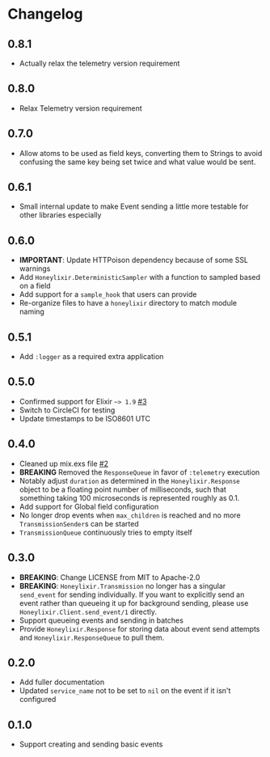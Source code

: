 # Changelog

## 0.8.1

* Actually relax the telemetry version requirement

## 0.8.0

* Relax Telemetry version requirement

## 0.7.0

* Allow atoms to be used as field keys, converting them to Strings to avoid confusing
the same key being set twice and what value would be sent.

## 0.6.1

* Small internal update to make Event sending a little more testable for other libraries especially

## 0.6.0

* **IMPORTANT**: Update HTTPoison dependency because of some SSL warnings
* Add `Honeylixir.DeterministicSampler` with a function to sampled based on a field
* Add support for a `sample_hook` that users can provide
* Re-organize files to have a `honeylixir` directory to match module naming

## 0.5.1

* Add `:logger` as a required extra application

## 0.5.0

* Confirmed support for Elixir `~> 1.9` [#3](https://github.com/lirossarvet/honeylixir/pull/3)
* Switch to CircleCI for testing
* Update timestamps to be ISO8601 UTC

## 0.4.0

* Cleaned up mix.exs file [#2](https://github.com/lirossarvet/honeylixir/pull/2)
* **BREAKING** Removed the `ResponseQueue` in favor of `:telemetry` execution
* Notably adjust `duration` as determined in the `Honeylixir.Response` object to be a floating point number of milliseconds, such that something taking 100 microseconds is represented roughly as 0.1.
* Add support for Global field configuration
* No longer drop events when `max_children` is reached and no more `TransmissionSender`s can be started
* `TransmissionQueue` continuously tries to empty itself

## 0.3.0

* **BREAKING**: Change LICENSE from MIT to Apache-2.0
* **BREAKING**: `Honeylixir.Transmission` no longer has a singular `send_event` for sending individually. If you want to explicitly send an event rather than queueing it up for background sending, please use `Honeylixir.Client.send_event/1` directly.
* Support queueing events and sending in batches
* Provide `Honeylixir.Response` for storing data about event send attempts and `Honeylixir.ResponseQueue` to pull them.

## 0.2.0

* Add fuller documentation
* Updated `service_name` not to be set to `nil` on the event if it isn't configured

## 0.1.0

* Support creating and sending basic events
